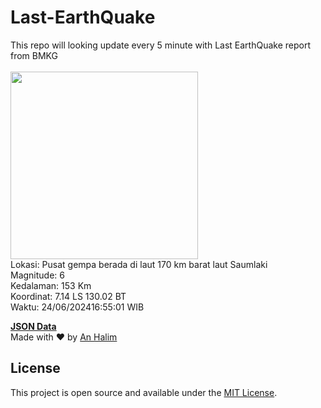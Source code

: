 # Last-EarthQuake
This repo will looking update every 5 minute with Last EarthQuake report from BMKG
<br>
<br>
<img src="https://static.bmkg.go.id/20240624165501.mmi.jpg" width="300"/>
<br>
Lokasi: Pusat gempa berada di laut 170 km barat laut Saumlaki <br>
Magnitude: 6 <br>
Kedalaman: 153 Km <br>
Koordinat: 7.14 LS 130.02 BT <br>
Waktu: 24/06/202416:55:01 WIB <br>

<a href="./data/data.json">**JSON Data**</a>
<br>
Made with ❤️ by <a href="https://github.com/an-halim">An Halim</a>
## License

This project is open source and available under the [MIT License](LICENSE).
